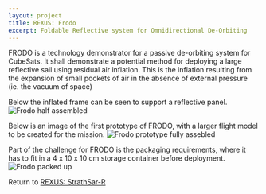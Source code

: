 ```yaml
---
layout: project
title: REXUS: Frodo
excerpt: Foldable Reflective system for Omnidirectional De-Orbiting
---
```


FRODO is a technology demonstrator for a passive de-orbiting system for CubeSats. It shall demonstrate a potential method for deploying a large reflective sail using residual air inflation. This is the inflation resulting from the expansion of small pockets of air in the absence of external pressure (ie. the vacuum of space)

Below the inflated frame can be seen to support a reflective panel.
![Frodo half assembled][frodo1]

Below is an image of the first prototype of FRODO, with a larger flight model to be created for the mission.
![Frodo prototype fully assebled][frodo2]

Part of the challenge for FRODO is the packaging requirements, where it has to fit in a 4 x 10 x 10 cm storage container before deployment.
![Frodo packed up][frodo3]

Return to [REXUS: StrathSar-R][1]

[1]: {{site.projecturl}}REXUS/
[frodo1]: https://www.strath.ac.uk/media/faculties/engineering/advancedspaceconceptslab/strathseds/strathsat/FRODO_1_side.jpg
[frodo2]: https://www.strath.ac.uk/media/faculties/engineering/advancedspaceconceptslab/strathseds/strathsat/FRODO_complete.jpg
[frodo3]: https://www.strath.ac.uk/media/faculties/engineering/advancedspaceconceptslab/strathseds/strathsat/FRODO_stored.jpg